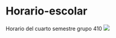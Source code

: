 # Horario-escolar
Horario del cuarto semestre grupo 410
![](https://mail.google.com/mail/u/0?ui=2&ik=27464f196e&attid=0.1&permmsgid=msg-f:1725058026843821344&th=17f0a322baf65520&view=att&disp=safe&realattid=f_kzrnz1ii0)
